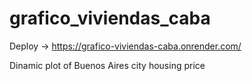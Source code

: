 # grafico_viviendas_caba

Deploy -> https://grafico-viviendas-caba.onrender.com/

Dinamic plot of Buenos Aires city housing price
